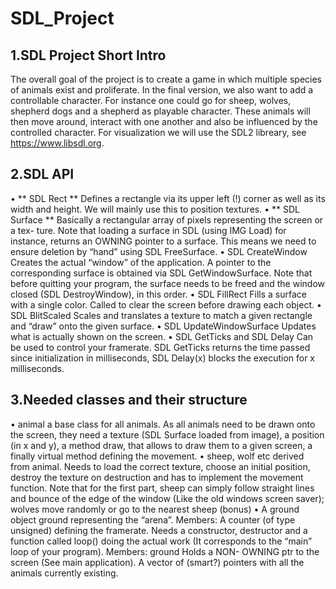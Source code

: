 # SDL_Project

## 1.SDL Project Short Intro
The overall goal of the project is to create a game in which multiple species of animals exist and
proliferate. In the final version, we also want to add a controllable character. For instance one
could go for sheep, wolves, shepherd dogs and a shepherd as playable character. These animals
will then move around, interact with one another and also be influenced by the controlled
character. For visualization we will use the SDL2 libreary, see https://www.libsdl.org.
## 2.SDL API
• ** SDL Rect ** Defines a rectangle via its upper left (!) corner as well as its width and
height. We will mainly use this to position textures.
• ** SDL Surface ** Basically a rectangular array of pixels representing the screen or a tex-
ture. Note that loading a surface in SDL (using IMG Load) for instance, returns an
OWNING pointer to a surface. This means we need to ensure deletion by “hand” using
SDL FreeSurface.
• SDL CreateWindow Creates the actual “window” of the application. A pointer
to the corresponding surface is obtained via SDL GetWindowSurface. Note that
before quitting your program, the surface needs to be freed and the window closed
(SDL DestroyWindow), in this order.
• SDL FillRect Fills a surface with a single color. Called to clear the screen before
drawing each object.
• SDL BlitScaled Scales and translates a texture to match a given rectangle and “draw”
onto the given surface.
• SDL UpdateWindowSurface Updates what is actually shown on the screen.
• SDL GetTicks and SDL Delay Can be used to control your framerate. SDL GetTicks
returns the time passed since initialization in milliseconds, SDL Delay(x) blocks the
execution for x milliseconds.
## 3.Needed classes and their structure
• animal a base class for all animals. As all animals need to be drawn onto the screen,
they need a texture (SDL Surface loaded from image), a position (in x and y), a method
draw, that allows to draw them to a given screen, a finally virtual method defining the
movement.
• sheep, wolf etc derived from animal. Needs to load the correct texture, choose an
initial position, destroy the texture on destruction and has to implement the movement
function. Note that for the first part, sheep can simply follow straight lines and bounce
of the edge of the window (Like the old windows screen saver); wolves move randomly
or go to the nearest sheep (bonus)
• A ground object ground representing the “arena”. Members: A counter (of type
unsigned) defining the framerate.
Needs a constructor, destructor and a function called loop() doing the actual work (It
corresponds to the “main” loop of your program). Members: ground Holds a NON-
OWNING ptr to the screen (See main application). A vector of (smart?) pointers with
all the animals currently existing.

